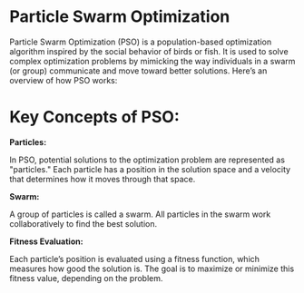 # Particle Swarm Optimization

Particle Swarm Optimization (PSO) is a population-based optimization algorithm inspired by the social behavior of birds or fish. 
It is used to solve complex optimization problems by mimicking the way individuals in a swarm (or group) communicate and move toward better solutions.
Here’s an overview of how PSO works:

# Key Concepts of PSO:

**Particles:**

In PSO, potential solutions to the optimization problem are represented as "particles." Each particle has a position in the solution space and a velocity that determines how it moves through that space.

**Swarm:**

A group of particles is called a swarm. All particles in the swarm work collaboratively to find the best solution.

**Fitness Evaluation:**

Each particle’s position is evaluated using a fitness function, which measures how good the solution is. The goal is to maximize or minimize this fitness value, depending on the problem.
